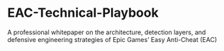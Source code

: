 # EAC-Technical-Playbook
A professional whitepaper on the architecture, detection layers, and defensive engineering strategies of Epic Games’ Easy Anti-Cheat (EAC)
